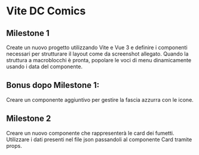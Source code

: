 # Vite DC Comics

## Milestone 1

Create un nuovo progetto utilizzando Vite e Vue 3 e definire i componenti necessari per strutturare il layout come da screenshot allegato.
Quando la struttura a macroblocchi è pronta, popolare le voci di menu dinamicamente usando i data del componente.

## Bonus dopo Milestone 1:

Creare un componente aggiuntivo per gestire la fascia azzurra con le icone.

## Milestone 2

Creare un nuovo componente che rappresenterà le card dei fumetti.
Utilizzare i dati presenti nel file json passandoli al componente Card tramite props.
